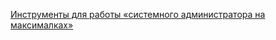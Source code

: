 [Инструменты для работы «системного администратора на максималках»](https://tproger.ru/articles/instrumenty-dlja-raboty-sistemnogo-administratora-na-maksimalkah)
